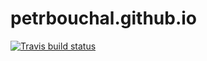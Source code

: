 petrbouchal.github.io
================

<!-- README.md is generated from README.Rmd. Please edit that file -->
<!-- badges: start -->
<!-- badges: start -->

[![Travis build
status](https://travis-ci.org/petrbouchal/petrbouchal.github.io.svg?branch=master)](https://travis-ci.org/petrbouchal/petrbouchal.github.io)
<!-- badges: end -->

<!-- badges: end -->
